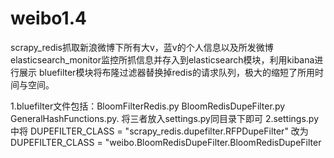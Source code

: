 # weibo1.4

scrapy_redis抓取新浪微博下所有大v，蓝v的个人信息以及所发微博
elasticsearch_monitor监控所抓信息并存入到elasticsearch模块，利用kibana进行展示
bluefilter模块将布隆过滤器替换掉redis的请求队列，极大的缩短了所用时间与空间。

 1.bluefilter文件包括：BloomFilterRedis.py BloomRedisDupeFilter.py GeneralHashFunctions.py. 将三者放入settings.py同目录下即可 
 2.settings.py中将 DUPEFILTER_CLASS = "scrapy_redis.dupefilter.RFPDupeFilter" 改为 DUPEFILTER_CLASS = "weibo.BloomRedisDupeFilter.BloomRedisDupeFilter
